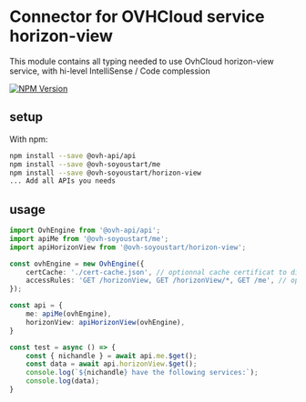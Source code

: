 # Connector for OVHCloud service horizon-view

This module contains all typing needed to use OvhCloud horizon-view service, with hi-level IntelliSense / Code complession

[![NPM Version](https://img.shields.io/npm/v/@ovh-soyoustart/horizon-view.svg?style=flat)](https://www.npmjs.org/package/@ovh-soyoustart/horizon-view)

## setup

With npm:
````bash
npm install --save @ovh-api/api
npm install --save @ovh-soyoustart/me
npm install --save @ovh-soyoustart/horizon-view
... Add all APIs you needs
````

## usage

````typescript
import OvhEngine from '@ovh-api/api';
import apiMe from '@ovh-soyoustart/me';
import apiHorizonView from '@ovh-soyoustart/horizon-view';

const ovhEngine = new OvhEngine({ 
    certCache: './cert-cache.json', // optionnal cache certificat to disk
    accessRules: 'GET /horizonView, GET /horizonView/*, GET /me', // optionnal limit the requested privileges.
});

const api = {
    me: apiMe(ovhEngine),
    horizonView: apiHorizonView(ovhEngine),
}

const test = async () => {
    const { nichandle } = await api.me.$get();
    const data = await api.horizonView.$get();
    console.log(`${nichandle} have the following services:`);
    console.log(data);
}

````